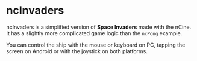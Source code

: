 # ncInvaders
ncInvaders is a simplified version of **Space Invaders** made with the nCine.  
It has a slightly more complicated game logic than the `ncPong` example.

You can control the ship with the mouse or keyboard on PC, tapping the screen on Android or with the joystick on both platforms.
